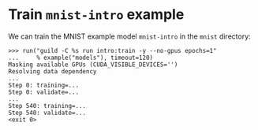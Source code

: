 # Train `mnist-intro` example

We can train the MNIST example model `mnist-intro` in the `mnist`
directory:

    >>> run("guild -C %s run intro:train -y --no-gpus epochs=1"
    ...     % example("models"), timeout=120)
    Masking available GPUs (CUDA_VISIBLE_DEVICES='')
    Resolving data dependency
    ...
    Step 0: training=...
    Step 0: validate=...
    ...
    Step 540: training=...
    Step 540: validate=...
    <exit 0>
